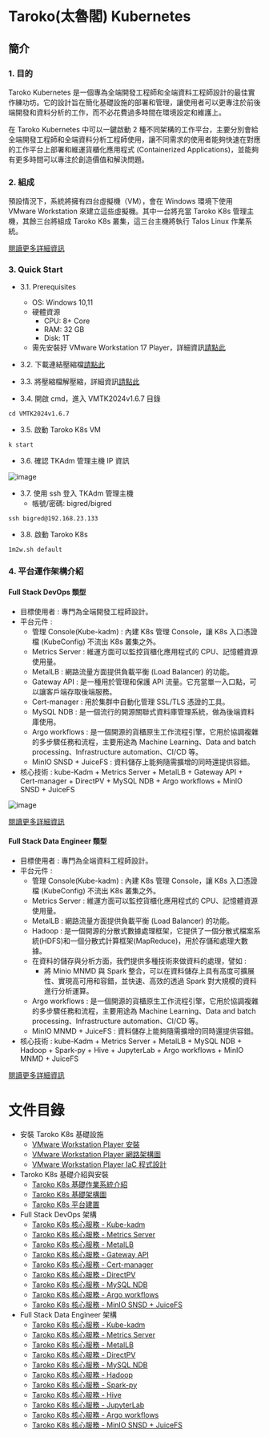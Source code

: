# Taroko(太魯閣) Kubernetes

## 簡介

### 1. 目的

Taroko Kubernetes 是一個專為全端開發工程師和全端資料工程師設計的最佳實作練功坊。它的設計旨在簡化基礎設施的部署和管理，讓使用者可以更專注於前後端開發和資料分析的工作，而不必花費過多時間在環境設定和維護上。

在 Taroko Kubernetes 中可以一鍵啟動 2 種不同架構的工作平台，主要分別會給全端開發工程師和全端資料分析工程師使用，讓不同需求的使用者能夠快速在對應的工作平台上部署和維運貨櫃化應用程式 (Containerized Applications)，並能夠有更多時間可以專注於創造價值和解決問題。

### 2. 組成

預設情況下，系統將擁有四台虛擬機（VM），會在 Windows 環境下使用 VMware Workstation 來建立這些虛擬機。其中一台將充當 Taroko K8s 管理主機，其餘三台將組成 Taroko K8s 叢集，這三台主機將執行 Talos Linux 作業系統。

[閱讀更多詳細資訊](https://github.com/tarokok8s/Tarokok8s/blob/main/%E6%8A%80%E8%A1%93%E6%96%87%E4%BB%B6/Taroko/Taroko%20K8S%20%E5%9F%BA%E7%A4%8E%E6%9E%B6%E6%A7%8B%E5%9C%96.md)

### 3. Quick Start
 - 3.1. Prerequisites
   - OS: Windows 10,11
   - 硬體資源
     - CPU: 8+ Core
     - RAM: 32 GB
     - Disk: 1T
   - 需先安裝好 VMware Workstation 17 Player，詳細資訊[請點此]()

- 3.2. 下載連結壓縮檔[請點此](https://drive.google.com/file/d/1axT84N_10R-Ftw5QL9kaB9dXqOhCvM1z/view?usp=drive_link)

- 3.3. 將壓縮檔解壓縮，詳細資訊[請點此](https://github.com/tarokok8s/Tarokok8s/blob/main/%E6%8A%80%E8%A1%93%E6%96%87%E4%BB%B6/Taroko/Taroko%20K8S%20%E5%B9%B3%E5%8F%B0%E5%BB%BA%E7%BD%AE.md)

- 3.4. 開啟 cmd，進入 VMTK2024v1.6.7 目錄
```
cd VMTK2024v1.6.7
```

- 3.5. 啟動 Taroko K8s VM
```
k start
```
- 3.6. 確認 TKAdm 管理主機 IP 資訊

![image](https://github.com/tarokok8s/Tarokok8s/assets/62133915/45d4f666-d645-4aea-9bc8-d631c65d6af2)

- 3.7. 使用 ssh 登入 TKAdm 管理主機
  - 帳號/密碼: bigred/bigred
```
ssh bigred@192.168.23.133
```

- 3.8. 啟動 Taroko K8s
```
1m2w.sh default
```

### 4. 平台運作架構介紹

#### Full Stack DevOps 類型

- 目標使用者 : 專門為全端開發工程師設計。
- 平台元件 : 
    - 管理 Console(Kube-kadm) : 內建 K8s 管理 Console，讓 K8s 入口憑證檔 (KubeConfig) 不流出 K8s 叢集之外。
    - Metrics Server : 維運方面可以監控貨櫃化應用程式的 CPU、記憶體資源使用量。
    - MetalLB : 網路流量方面提供負載平衡 (Load Balancer) 的功能。
    - Gateway API : 是一種用於管理和保護 API 流量。它充當單一入口點，可以讓客戶端存取後端服務。
    - Cert-manager : 用於集群中自動化管理 SSL/TLS 憑證的工具。
    - MySQL NDB : 是一個流行的開源關聯式資料庫管理系統，做為後端資料庫使用。
    - Argo workflows : 是一個開源的貨櫃原生工作流程引擎，它用於協調複雜的多步驟任務和流程，主要用途為 Machine Learning、Data and batch processing、Infrastructure automation、CI/CD 等。
    - MinIO SNSD + JuiceFS : 資料儲存上能夠隨需擴增的同時還提供容錯。
- 核心技術 : kube-Kadm + Metrics Server + MetalLB + Gateway API + Cert-manager + DirectPV + MySQL NDB + Argo workflows + MinIO SNSD + JuiceFS

![image](https://github.com/tarokok8s/Tarokok8s/assets/90317293/a12e9eb3-29f9-4fbb-a66a-2941f5ba1e0a)

[閱讀更多詳細資訊]()

#### Full Stack Data Engineer 類型

- 目標使用者 : 專門為全端資料工程師設計。
- 平台元件 :
    - 管理 Console(Kube-kadm) : 內建 K8s 管理 Console，讓 K8s 入口憑證檔 (KubeConfig) 不流出 K8s 叢集之外。
    - Metrics Server : 維運方面可以監控貨櫃化應用程式的 CPU、記憶體資源使用量。
    - MetalLB : 網路流量方面提供負載平衡 (Load Balancer) 的功能。
    - Hadoop : 是一個開源的分散式數據處理框架，它提供了一個分散式檔案系統(HDFS)和一個分散式計算框架(MapReduce)，用於存儲和處理大數據。
    - 在資料的儲存與分析方面，我們提供多種技術來做資料的處理，譬如 : 
        - 將 Minio MNMD 與 Spark 整合，可以在資料儲存上具有高度可擴展性、實現高可用和容錯，並快速、高效的透過 Spark 對大規模的資料進行分析運算。
    - Argo workflows : 是一個開源的貨櫃原生工作流程引擎，它用於協調複雜的多步驟任務和流程，主要用途為 Machine Learning、Data and batch processing、Infrastructure automation、CI/CD 等。
    - MinIO MNMD + JuiceFS : 資料儲存上能夠隨需擴增的同時還提供容錯。
- 核心技術 : kube-Kadm + Metrics Server + MetalLB + MySQL NDB + Hadoop + Spark-py + Hive + JupyterLab + Argo workflows + MinIO MNMD + JuiceFS 

[閱讀更多詳細資訊]()

# 文件目錄

- 安裝 Taroko K8s 基礎設施
  - [VMware Workstation Player 安裝]()
  - [VMware Workstation Player 網路架構圖]()
  - [VMware Workstation Player IaC 程式設計]()
- Taroko K8s 基礎介紹與安裝
  - [Taroko K8s 基礎作業系統介紹](https://github.com/tarokok8s/Tarokok8s/tree/main/%E6%8A%80%E8%A1%93%E6%96%87%E4%BB%B6/Taroko)
  - [Taroko K8s 基礎架構圖](https://github.com/tarokok8s/Tarokok8s/blob/main/%E6%8A%80%E8%A1%93%E6%96%87%E4%BB%B6/Taroko/Taroko%20K8S%20%E5%9F%BA%E7%A4%8E%E6%9E%B6%E6%A7%8B%E5%9C%96.md)
  - [Taroko K8s 平台建置](https://github.com/tarokok8s/Tarokok8s/blob/main/%E6%8A%80%E8%A1%93%E6%96%87%E4%BB%B6/Taroko/Taroko%20K8S%20%E5%B9%B3%E5%8F%B0%E5%BB%BA%E7%BD%AE.md)
- Full Stack DevOps 架構
  - [Taroko K8s 核心服務 - Kube-kadm]()
  - [Taroko K8s 核心服務 - Metrics Server]()
  - [Taroko K8s 核心服務 - MetalLB]()
  - [Taroko K8s 核心服務 - Gateway API]()
  - [Taroko K8s 核心服務 - Cert-manager]()
  - [Taroko K8s 核心服務 - DirectPV]()
  - [Taroko K8s 核心服務 - MySQL NDB]()
  - [Taroko K8s 核心服務 - Argo workflows]()
  - [Taroko K8s 核心服務 - MinIO SNSD + JuiceFS]()
- Full Stack Data Engineer 架構
  - [Taroko K8s 核心服務 - Kube-kadm]()
  - [Taroko K8s 核心服務 - Metrics Server]()
  - [Taroko K8s 核心服務 - MetalLB]()
  - [Taroko K8s 核心服務 - DirectPV]()
  - [Taroko K8s 核心服務 - MySQL NDB]()
  - [Taroko K8s 核心服務 - Hadoop]()
  - [Taroko K8s 核心服務 - Spark-py]()
  - [Taroko K8s 核心服務 - Hive]()
  - [Taroko K8s 核心服務 - JupyterLab]()
  - [Taroko K8s 核心服務 - Argo workflows]()
  - [Taroko K8s 核心服務 - MinIO SNSD + JuiceFS]()
